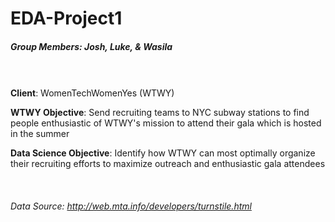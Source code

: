 # EDA-Project1
##### Group Members: Josh, Luke, & Wasila
<br/><br/>
**Client**: WomenTechWomenYes (WTWY)

**WTWY Objective**: Send recruiting teams to NYC subway stations to find people enthusiastic of WTWY's mission to attend their gala which is hosted in the summer

**Data Science Objective**: Identify how WTWY can most optimally organize their recruiting efforts to maximize outreach and enthusiastic gala attendees
<br/><br/>
<br/><br/>
*Data Source: http://web.mta.info/developers/turnstile.html*
